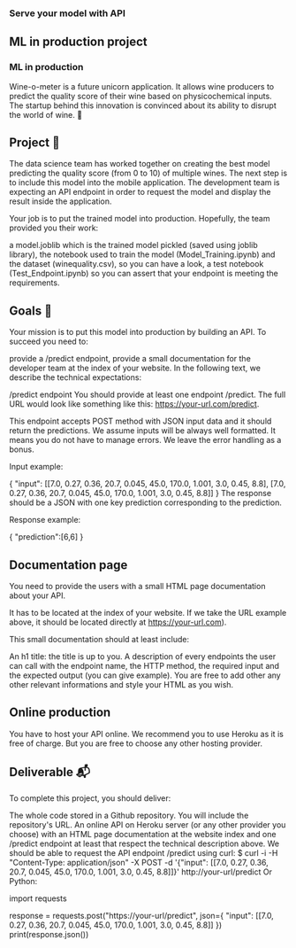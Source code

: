 
### Serve your model with API

## ML in production project

### ML in production

Wine-o-meter is a future unicorn application. It allows wine producers to predict the quality score of their wine based on physicochemical inputs. The startup behind this innovation is convinced about its ability to disrupt the world of wine. 🍷


## Project 🚧
The data science team has worked together on creating the best model predicting the quality score (from 0 to 10) of multiple wines. The next step is to include this model into the mobile application. The development team is expecting an API endpoint in order to request the model and display the result inside the application.

Your job is to put the trained model into production. Hopefully, the team provided you their work:

a model.joblib which is the trained model pickled (saved using joblib library),
the notebook used to train the model (Model_Training.ipynb) and the dataset (winequality.csv), so you can have a look,
a test notebook (Test_Endpoint.ipynb) so you can assert that your endpoint is meeting the requirements.


## Goals 🎯

Your mission is to put this model into production by building an API. To succeed you need to:

provide a /predict endpoint,
provide a small documentation for the developer team at the index of your website.
In the following text, we describe the technical expectations:

/predict endpoint
You should provide at least one endpoint /predict. The full URL would look like something like this: https://your-url.com/predict.

This endpoint accepts POST method with JSON input data and it should return the predictions. We assume inputs will be always well formatted. It means you do not have to manage errors. We leave the error handling as a bonus.

Input example:

{
  "input": [[7.0, 0.27, 0.36, 20.7, 0.045, 45.0, 170.0, 1.001, 3.0, 0.45, 8.8], [7.0, 0.27, 0.36, 20.7, 0.045, 45.0, 170.0, 1.001, 3.0, 0.45, 8.8]]
}
The response should be a JSON with one key prediction corresponding to the prediction.

Response example:

{
  "prediction":[6,6]
}


## Documentation page

You need to provide the users with a small HTML page documentation about your API.

It has to be located at the index of your website. If we take the URL example above, it should be located directly at https://your-url.com).

This small documentation should at least include:

An h1 title: the title is up to you.
A description of every endpoints the user can call with the endpoint name, the HTTP method, the required input and the expected output (you can give example).
You are free to add other any other relevant informations and style your HTML as you wish.


## Online production

You have to host your API online. We recommend you to use Heroku as it is free of charge. But you are free to choose any other hosting provider.


## Deliverable 📬

To complete this project, you should deliver:

The whole code stored in a Github repository. You will include the repository's URL.
An online API on Heroku server (or any other provider you choose) with an HTML page documentation at the website index and one /predict endpoint at least that respect the technical description above. We should be able to request the API endpoint /predict using curl:
$ curl -i -H "Content-Type: application/json" -X POST -d '{"input": [[7.0, 0.27, 0.36, 20.7, 0.045, 45.0, 170.0, 1.001, 3.0, 0.45, 8.8]]}' http://your-url/predict
Or Python:

import requests

response = requests.post("https://your-url/predict", json={
    "input": [[7.0, 0.27, 0.36, 20.7, 0.045, 45.0, 170.0, 1.001, 3.0, 0.45, 8.8]]
})
print(response.json())
